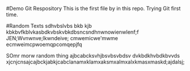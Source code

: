 #Demo Git Respository
This is the first file by in this repo. Trying Git first time.

#Random Texts
sdhvbslvbs bkb kjb kbkbvfkblvkasbdkvbskvbkdbsncsndhnwnowienwlenf;f
JEN;Wvnwnve;lkwndeive;
cmwemicwe'mwme
ecmweimcpwoemqpcomqepjfq

SOmr morw random thing ajbcabcksvhjbsvbsvbdsv
dvkbdkhvbdkbvvds
xjcnjcnsajcajbckjabkjcabclanamxklamxaksmxalmxalxkmasxmaskd;ajdalsj;

